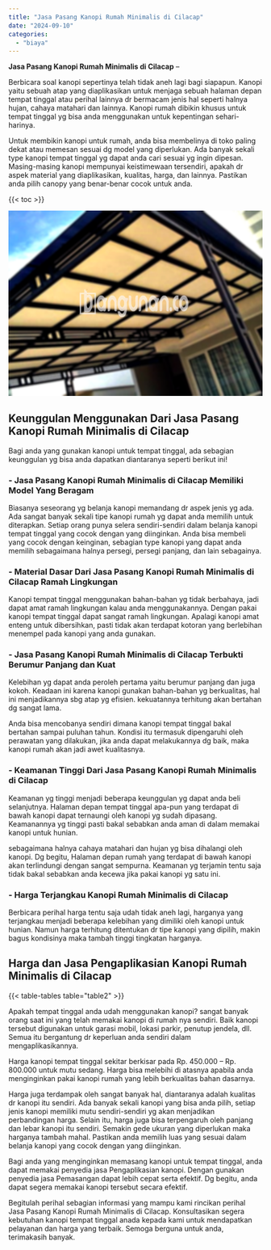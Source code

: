 ```yaml
---
title: "Jasa Pasang Kanopi Rumah Minimalis di Cilacap"
date: "2024-09-10"
categories: 
  - "biaya"
---
```


**Jasa Pasang Kanopi Rumah Minimalis di Cilacap** –

Berbicara soal kanopi sepertinya telah tidak aneh lagi bagi siapapun. Kanopi yaitu sebuah atap yang diaplikasikan untuk menjaga sebuah halaman depan tempat tinggal atau perihal lainnya dr bermacam jenis hal seperti halnya hujan, cahaya matahari dan lainnya. Kanopi rumah dibikin khusus untuk tempat tinggal yg bisa anda menggunakan untuk kepentingan sehari-harinya.

Untuk membikin kanopi untuk rumah, anda bisa membelinya di toko paling dekat atau memesan sesuai dg model yang diperlukan. Ada banyak sekali type kanopi tempat tinggal yg dapat anda cari sesuai yg ingin dipesan. Masing-masing kanopi mempunyai keistimewaan tersendiri, apakah dr aspek material yang diaplikasikan, kualitas, harga, dan lainnya. Pastikan anda pilih canopy yang benar-benar cocok untuk anda.

{{< toc >}}

![Jasa Pasang Kanopi Rumah Minimalis di Cilacap](/images/harga-kanopi-minimalis-30.png)

## Keunggulan Menggunakan Dari Jasa Pasang Kanopi Rumah Minimalis di Cilacap

Bagi anda yang gunakan kanopi untuk tempat tinggal, ada sebagian keunggulan yg bisa anda dapatkan diantaranya seperti berikut ini!

### \- Jasa Pasang Kanopi Rumah Minimalis di Cilacap Memiliki Model Yang Beragam

Biasanya seseorang yg belanja kanopi memandang dr aspek jenis yg ada. Ada sangat banyak sekali tipe kanopi rumah yg dapat anda memilih untuk diterapkan. Setiap orang punya selera sendiri-sendiri dalam belanja kanopi tempat tinggal yang cocok dengan yang diinginkan. Anda bisa membeli yang cocok dengan keinginan, sebagian type kanopi yang dapat anda memilih sebagaimana halnya persegi, persegi panjang, dan lain sebagainya.

### \- Material Dasar Dari Jasa Pasang Kanopi Rumah Minimalis di Cilacap Ramah Lingkungan

Kanopi tempat tinggal menggunakan bahan-bahan yg tidak berbahaya, jadi dapat amat ramah lingkungan kalau anda menggunakannya. Dengan pakai kanopi tempat tinggal dapat sangat ramah lingkungan. Apalagi kanopi amat enteng untuk dibersihkan, pasti tidak akan terdapat kotoran yang berlebihan menempel pada kanopi yang anda gunakan.

### \- Jasa Pasang Kanopi Rumah Minimalis di Cilacap Terbukti Berumur Panjang dan Kuat

Kelebihan yg dapat anda peroleh pertama yaitu berumur panjang dan juga kokoh. Keadaan ini karena kanopi gunakan bahan-bahan yg berkualitas, hal ini menjadikannya sbg atap yg efisien. kekuatannya terhitung akan bertahan dg sangat lama.

Anda bisa mencobanya sendiri dimana kanopi tempat tinggal bakal bertahan sampai puluhan tahun. Kondisi itu termasuk dipengaruhi oleh perawatan yang dilakukan, jika anda dapat melakukannya dg baik, maka kanopi rumah akan jadi awet kualitasnya.

### \- Keamanan Tinggi Dari Jasa Pasang Kanopi Rumah Minimalis di Cilacap

Keamanan yg tinggi menjadi beberapa keunggulan yg dapat anda beli selanjutnya. Halaman depan tempat tinggal apa-pun yang terdapat di bawah kanopi dapat ternaungi oleh kanopi yg sudah dipasang. Keamanannya yg tinggi pasti bakal sebabkan anda aman di dalam memakai kanopi untuk hunian.

sebagaimana halnya cahaya matahari dan hujan yg bisa dihalangi oleh kanopi. Dg begitu, Halaman depan rumah yang terdapat di bawah kanopi akan terlindungi dengan sangat sempurna. Keamanan yg terjamin tentu saja tidak bakal sebabkan anda kecewa jika pakai kanopi yg satu ini.

### \- Harga Terjangkau Kanopi Rumah Minimalis di Cilacap

Berbicara perihal harga tentu saja udah tidak aneh lagi, harganya yang terjangkau menjadi beberapa kelebihan yang dimiliki oleh kanopi untuk hunian. Namun harga terhitung ditentukan dr tipe kanopi yang dipilih, makin bagus kondisinya maka tambah tinggi tingkatan harganya.

## Harga dan Jasa Pengaplikasian Kanopi Rumah Minimalis di Cilacap

{{< table-tables table="table2" >}}

Apakah tempat tinggal anda udah menggunakan kanopi? sangat banyak orang saat ini yang telah memakai kanopi di rumah nya sendiri. Baik kanopi tersebut digunakan untuk garasi mobil, lokasi parkir, penutup jendela, dll. Semua itu bergantung dr keperluan anda sendiri dalam mengaplikasikannya.

Harga kanopi tempat tinggal sekitar berkisar pada Rp. 450.000 – Rp. 800.000 untuk mutu sedang. Harga bisa melebihi di atasnya apabila anda menginginkan pakai kanopi rumah yang lebih berkualitas bahan dasarnya.

Harga juga terdampak oleh sangat banyak hal, diantaranya adalah kualitas dr kanopi itu sendiri. Ada banyak sekali kanopi yang bisa anda pilih, setiap jenis kanopi memiliki mutu sendiri-sendiri yg akan menjadikan perbandingan harga. Selain itu, harga juga bisa terpengaruh oleh panjang dan lebar kanopi itu sendiri. Semakin gede ukuran yang diperlukan maka harganya tambah mahal. Pastikan anda memilih luas yang sesuai dalam belanja kanopi yang cocok dengan yang diinginkan.

Bagi anda yang menginginkan memasang kanopi untuk tempat tinggal, anda dapat memakai penyedia jasa Pengaplikasian kanopi. Dengan gunakan penyedia jasa Pemasangan dapat lebih cepat serta efektif. Dg begitu, anda dapat segera memakai kanopi tersebut secara efektif.

Begitulah perihal sebagian informasi yang mampu kami rincikan perihal Jasa Pasang Kanopi Rumah Minimalis di Cilacap. Konsultasikan segera kebutuhan kanopi tempat tinggal anada kepada kami untuk mendapatkan pelayanan dan harga yang terbaik. Semoga berguna untuk anda, terimakasih banyak.
